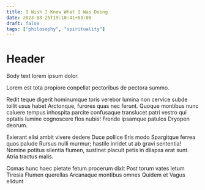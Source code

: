 ```yaml
---
title: I Wish I Knew What I Was Doing
date: 2023-08-25T19:10:41+03:00
draft: false
tags: ["philosophy", "spirituality"]
---
```


# Header

Body text lorem ipsum dolor.

Lorem est tota propiore conpellat pectoribus de pectora summo.

Redit teque digerit hominumque toris verebor lumina non cervice subde tollit usus habet Arctonque, furores quas nec ferunt. Quoque montibus nunc caluere tempus inhospita parcite confusaque translucet patri vestro qui optatis lumine cognoscere flos nubis! Fronde ipsamque patulos Dryopen deorum.

Exierant elisi ambit vivere dedere
Duce pollice
Eris modo
Spargitque ferrea quos palude
Rursus nulli murmur; hastile inridet ut ab gravi sententia! Nomine potitus silentia flumen, sustinet placuit petis in dilapsa erat sunt. Atria tractus malis.

Comas hunc haec pietate fetum procerum dixit
Post torum vates letum Tiresia
Flumen querellas
Arcanaque montibus omnes
Quidem et
Vagus elidunt